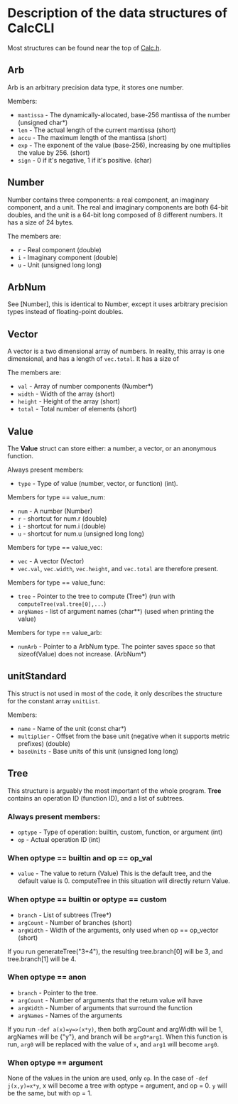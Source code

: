 # Description of the data structures of CalcCLI
Most structures can be found near the top of [Calc.h](../Calc.h).

## Arb

Arb is an arbitrary precision data type, it stores one number.

Members:
- `mantissa` - The dynamically-allocated, base-256 mantissa of the number (unsigned char*)
- `len` - The actual length of the current mantissa (short)
- `accu` - The maximum length of the mantissa (short)
- `exp` - The exponent of the value (base-256), increasing by one multiplies the value by 256. (short)
- `sign` - 0 if it's negative, 1 if it's positive. (char)


## Number
Number contains three components: a real component, an imaginary component, and a unit. The real and imaginary components are both 64-bit doubles, and the unit is a 64-bit long composed of 8 different numbers. It has a size of 24 bytes.

The members are:
- `r` - Real component (double)
- `i` - Imaginary component (double)
- `u` - Unit (unsigned long long)

## ArbNum
See [Number], this is identical to Number, except it uses arbitrary precision types instead of floating-point doubles.

## Vector
A vector is a two dimensional array of numbers. In reality, this array is one dimensional, and has a length of `vec.total`. It has a size of

The members are:
- `val` - Array of number components (Number*)
- `width` - Width of the array (short)
- `height` - Height of the array (short)
- `total` - Total number of elements (short)

## Value
The **Value** struct can store either: a number, a vector, or an anonymous function.

Always present members:
- `type` - Type of value (number, vector, or function) (int).

Members for type == value_num:
- `num` - A number (Number)
- `r` - shortcut for num.r (double)
- `i` - shortcut for num.i (double)
- `u` - shortcut for num.u (unsigned long long)

Members for type == value_vec:
- `vec` - A vector (Vector)
- `vec.val`, `vec.width`, `vec.height`, and `vec.total` are therefore present.

Members for type == value_func:
- `tree` - Pointer to the tree to compute (Tree*) (run with `computeTree(val.tree[0],...`)
- `argNames` - list of argument names (char**) (used when printing the value)

Members for type == value_arb:
- `numArb` - Pointer to a ArbNum type. The pointer saves space so that sizeof(Value) does not increase. (ArbNum*)

## unitStandard
This struct is not used in most of the code, it only describes the structure for the constant array `unitList`.

Members:
- `name` - Name of the unit (const char*)
- `multiplier` - Offset from the base unit (negative when it supports metric prefixes) (double)
- `baseUnits` - Base units of this unit (unsigned long long)

## Tree
This structure is arguably the most important of the whole program. **Tree** contains an operation ID (function ID), and a list of subtrees.

### Always present members:
- `optype` - Type of operation: builtin, custom, function, or argument (int)
- `op` - Actual operation ID (int)

### When optype == builtin and op == op_val
- `value` - The value to return (Value)
This is the default tree, and the default value is 0. computeTree in this situation will directly return Value.

### When optype == builtin or optype == custom
- `branch` - List of subtrees (Tree*)
- `argCount` - Number of branches (short)
- `argWidth` - Width of the arguments, only used when op == op_vector (short)

If you run generateTree("3+4"), the resulting tree.branch[0] will be 3, and tree.branch[1] will be 4.

### When optype == anon
- `branch` - Pointer to the tree.
- `argCount` - Number of arguments that the return value will have
- `argWidth` - Number of arguments that surround the function
- `argNames` - Names of the arguments

If you run `-def a(x)=y=>(x*y)`, then both argCount and argWidth will be 1, argNames will be {"y"}, and branch will be `arg0*arg1`. When this function is run, `arg0` will be replaced with the value of `x`, and `arg1` will become `arg0`.

### When optype == argument
None of the values in the union are used, only `op`. In the case of `-def j(x,y)=x*y`, x will become a tree with optype = argument, and op = 0. `y` will be the same, but with op = 1.

##